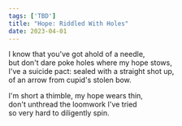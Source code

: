 ```yaml
---
tags: ['TBD']
title: "Hope: Riddled With Holes"
date: 2023-04-01
---
```


I know that you've got ahold of a needle,  
but don't dare poke holes where my hope stows,  
I've a suicide pact: sealed with a straight shot up,  
of an arrow from cupid's stolen bow.

I'm short a thimble, my hope wears thin,  
don't unthread the loomwork I've tried  
so very hard to diligently spin.
